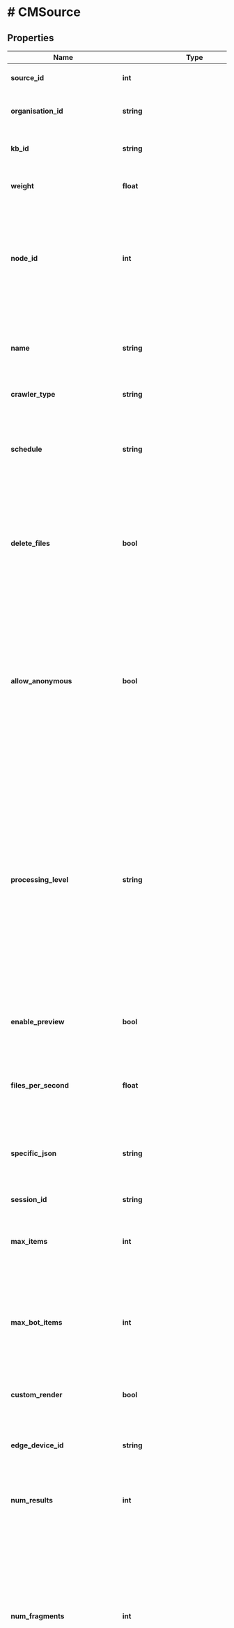 # # CMSource

## Properties

Name | Type | Description | Notes
------------ | ------------- | ------------- | -------------
**source_id** | **int** | the source-id, primary key of the source |
**organisation_id** | **string** | the main organisation (its guid id) for this source/crawler |
**kb_id** | **string** | the knowledge-base id (its guid id) for this source/crawler |
**weight** | **float** | the importance of this source relative to others &lt;0.0,1.0] |
**node_id** | **int** | the system&#39;s node id of this source (what kubernetes-node to run on, starting with zero, set NODE_ID in env to manipulate this value).  Sources will only run on machines with a matching node-id |
**name** | **string** | the display-name (descriptive name) of this source.  The source&#39;s name must be unique within a knowledge-base. |
**crawler_type** | **string** | the type of this source |
**schedule** | **string** | the time-schedule of this crawler, when active and when not repeating in a weekly-per hour cycle in GMT time.  Empty string means not active at all |
**delete_files** | **bool** | Should this crawler remove files that are no longer visible after a crawl completes without errors?  Used for sources that cannot report on file/data removal. |
**allow_anonymous** | **bool** | Is the content of this crawler accessible anonymously (ie. no permissions/ACLs required).  Some crawlers like the web crawler always have this value as true.  NB.  Setting this flag to \&quot;true\&quot; will bypass any security on the source&#39;s own ACLs and make all its content available to everyone. |
**processing_level** | **string** | How much processing should SimSage give each file of this source.  As defined internally in ProcessingLevel.  level 1, CONVERT: convert all document binaries to text (creates metadata text).  level 2, PARSE: NLP process the files (creates sentences and tokens for all text).  level 3, INDEX: create inverted indexes for files (creates indexes). |
**enable_preview** | **bool** | Generate per-document image-preview information as well as full HTML previews if set to \&quot;true\&quot;. |
**files_per_second** | **float** | Any value greater than 0 will cause the crawler to sleep for as many milliseconds between file uploads. |
**specific_json** | **string** | A json string with specific values for this type of source.  Generated by the SimSage administrative system. |
**session_id** | **string** | a valid session-guid id. |
**max_items** | **int** | Set a content limit for the maximum number of items to contain for this source.  A value of zero (0) indicates no limits. |
**max_bot_items** | **int** | Set a Question and Answer content limit for the maximum number of deep-learning Q&amp;A items this source can contain.  A value of zero (0) indicates no limits. |
**custom_render** | **bool** | Does this source require custom render templates or use ordinary search-results? |
**edge_device_id** | **string** | The associated Edge device for this source (or empty string if not associated with one) |
**num_results** | **int** | the default number of search results to return from the semantic-search system |
**num_fragments** | **int** | the number of fragments to return per search-result from the semantic-search system.  Affects accuracy, a value of \&quot;1\&quot; will only look at the first match.  Higher values look for more matches inside a single document.  Too high a value will affect performance.  Default value \&quot;3\&quot;. |
**num_errors** | **int** | the number of errors from the last source-run |
**error_threshold** | **int** | the number of errors allowed before failing the source and not force-removing any files at the end of a run through an external source. |
**start_time** | **int** | when the last run of this source started |
**end_time** | **int** | when the last run of this source finished |
**acls** | [**\OpenAPI\Client\Model\CMDocumentAcl[]**](CMDocumentAcl.md) | A list for overwriting security permission for a source.  Can be empty.  Use this to override security on external systems. |
**is_crawling** | **bool** | \&quot;true\&quot; if this source busy/active. |
**num_crawled_documents** | **int** | the number of documents seen by the crawler thus-far. |
**num_converted_documents** | **int** | the number of documents converted by SimSage thus-far. |
**num_parsed_documents** | **int** | the number of documents parsed by SimSage thus-far. |
**num_indexed_documents** | **int** | the number of documents indexed by SimSage thus-far. |
**num_finished_documents** | **int** | the number of finished (fully processed) by SimSage thus-far. |
**num_errored_documents** | **int** | the number of errored documents by SimSage thus-far. |
**num_total_documents** | **int** | the total number of documents for this source in SimSage. |
**num_total_errored_documents** | **int** | the total number of documents for this source marked as errored in SimSage. |
**use_default_relationships** | **bool** | \&quot;true\&quot; if this source is to use the default (built-in) SimSage relationships.  All user-defined relationships and language-entities will be used regardless of the value of this flag. |
**is_busy** | **bool** | \&quot;true\&quot; if this source is currently being optimized / processed by the index-optimizer. |
**store_binary** | **bool** | \&quot;true\&quot; if this source is to store all documents locally on the SimSage platform |
**versioned** | **bool** | \&quot;true\&quot; if this source is to store all versions of documents locally on the SimSage platform |
**write_to_cassandra** | **bool** | \&quot;true\&quot; if this source is to write any changes direct to Cassandra, otherwise this source will collect indexes on disk first (for initial loading) |
**processor_config** | **string** | Json string defining any optional processors configured on the source |
**enable_document_similarity** | **bool** | enable document similarity calculations. |
**document_similarity_threshold** | **float** | the document similarity threshold for grouping documents, a value between 0.75 and 1.0 |
**is_external** | **bool** | is this crawler to be connected as an external source using our external crawler software? |
**use_ocr** | **bool** | enable OCR processing for files in this source? |
**use_stt** | **bool** | enable Speech-to-text processing for files in this source? |
**delta_indicator** | **string** | A saved value indicating last crawler state |
**transmit_external_logs** | **bool** | enabling sending of logs to SimSage for external crawlers |
**source_error** | [**\OpenAPI\Client\Model\CMSourceError**](CMSourceError.md) |  |
**external** | **bool** |  | [optional]
**crawling** | **bool** |  | [optional]
**busy** | **bool** |  | [optional]

[[Back to Model list]](../../README.md#models) [[Back to API list]](../../README.md#endpoints) [[Back to README]](../../README.md)
